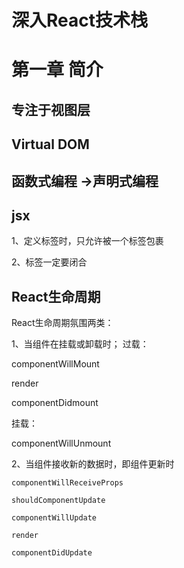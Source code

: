# 深入React技术栈

# 第一章 简介

## 专注于视图层

## Virtual DOM

## 函数式编程 ->声明式编程


 
## jsx

1、定义标签时，只允许被一个标签包裹

2、标签一定要闭合






## React生命周期

  React生命周期氛围两类：

  1、当组件在挂载或卸载时；
  过载：

  componentWillMount

  render

  componentDidmount


 挂载：

 componentWillUnmount

 


  2、当组件接收新的数据时，即组件更新时


    componentWillReceiveProps

    shouldComponentUpdate

    componentWillUpdate

    render

    componentDidUpdate


